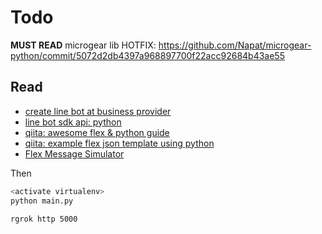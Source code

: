 # Todo

**MUST READ** microgear lib HOTFIX: https://github.com/Napat/microgear-python/commit/5072d2db4397a968897700f22acc92684b43ae55 

## Read

- [create line bot at business provider](https://developers.line.me/console/)
- [line bot sdk api: python](https://github.com/line/line-bot-sdk-python)
- [qiita: awesome flex & python guide](https://qiita.com/tag1216/items/1a1ad0d963dc8f7413d5)
- [qiita: example flex json template using python](https://github.com/tag1216/linebot-qiita)
- [Flex Message Simulator](https://developers.line.me/console/fx/)

Then

``` bash
<activate virtualenv>
python main.py
```

``` ngrok
rgrok http 5000
```
